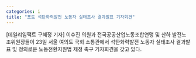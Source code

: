 ```yaml
---
categories: i
title: "포토 석탄화력발전 노동자 실태조사 결과발표 기자회견"
---
```

[데일리임팩트 구혜정 기자] 이수진 의원과 전국공공산업노동조합연맹 및 산하 발전노조위원장들이 23일 서울 여의도 국회 소통관에서 석탄화력발전 노동자 실태조사 결과발표 및 정의로운 노동전환지원법 제정 촉구 기자회견을 갖고 있다.